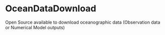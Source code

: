 # OceanDataDownload
Open Source available to download oceanographic data (Observation data or Numerical Model outputs)
